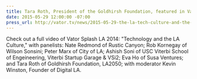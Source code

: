 ```yaml
---
title: Tara Roth, President of the Goldhirsh Foundation, featured in Vator TV
date: 2015-05-29 12:00:00 -07:00
press_url: http://vator.tv/news/2015-05-29-the-la-tech-culture-and-the-talent-pool-challenge
---
```


Check out a full video of Vator Splash LA 2014: "Technology and the LA Culture," with panelists: Nate Redmond of Rustic Canyon; Rob Kornegay of Wilson Sonsini; Peter Marx of City of LA; Ashish Soni of USC Viterbi School of Engeineering, Viterbi Startup Garage & VSi2; Eva Ho of Susa Ventures; and Tara Roth of Goldhirsh Foundation, LA2050; with moderator Kevin Winston, Founder of Digital LA.
